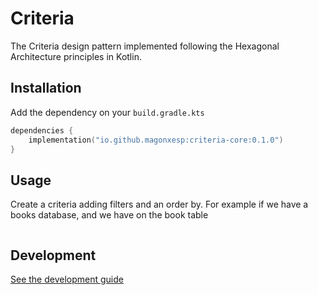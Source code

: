 # Criteria

The Criteria design pattern implemented following the Hexagonal Architecture principles in Kotlin.

## Installation

Add the dependency on your `build.gradle.kts`

```kotlin
dependencies {
    implementation("io.github.magonxesp:criteria-core:0.1.0")
}
```

## Usage

Create a criteria adding filters and an order by.
For example if we have a books database, and we have on the book table 

```kotlin

```

## Development

[See the development guide](./docs/development.md)
